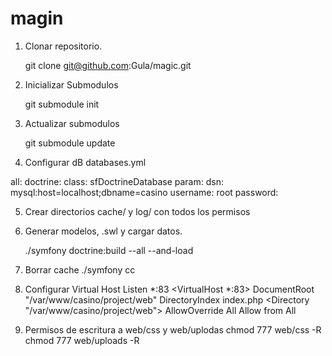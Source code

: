 magin
=====


1) Clonar repositorio.

   git clone git@github.com:Gula/magic.git


2) Inicializar Submodulos
   
   git submodule init


3) Actualizar submodulos

   git submodule update


4) Configurar dB
databases.yml

all:
  doctrine:
    class: sfDoctrineDatabase
    param:
      dsn:      mysql:host=localhost;dbname=casino
      username: root
      password: 

5) Crear directorios cache/ y log/ con todos los permisos

6) Generar modelos, .swl y cargar datos.

   ./symfony doctrine:build --all --and-load

7) Borrar cache
  ./symfony cc

8) Configurar Virtual Host
Listen *:83
<VirtualHost *:83>
  DocumentRoot "/var/www/casino/project/web"
  DirectoryIndex index.php
  <Directory "/var/www/casino/project/web">
    AllowOverride All
    Allow from All
  </Directory>
</VirtualHost>

9) Permisos de escritura a web/css y web/uplodas
  chmod 777 web/css -R
  chmod 777 web/uploads -R